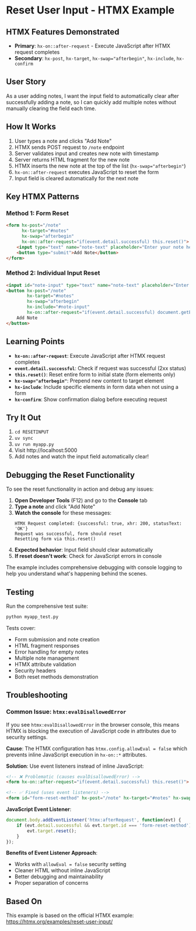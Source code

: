 # Reset User Input - HTMX Example

## HTMX Features Demonstrated

- **Primary**: `hx-on::after-request` - Execute JavaScript after HTMX request completes
- **Secondary**: `hx-post`, `hx-target`, `hx-swap="afterbegin"`, `hx-include`, `hx-confirm`

## User Story

As a user adding notes, I want the input field to automatically clear after successfully adding a note, so I can quickly add multiple notes without manually clearing the field each time.

## How It Works

1. User types a note and clicks "Add Note"
2. HTMX sends POST request to `/note` endpoint
3. Server validates input and creates new note with timestamp
4. Server returns HTML fragment for the new note
5. HTMX inserts the new note at the top of the list (`hx-swap="afterbegin"`)
6. `hx-on::after-request` executes JavaScript to reset the form
7. Input field is cleared automatically for the next note

## Key HTMX Patterns

### Method 1: Form Reset
```html
<form hx-post="/note"
      hx-target="#notes"
      hx-swap="afterbegin"
      hx-on::after-request="if(event.detail.successful) this.reset()">
    <input type="text" name="note-text" placeholder="Enter your note here...">
    <button type="submit">Add Note</button>
</form>
```

### Method 2: Individual Input Reset
```html
<input id="note-input" type="text" name="note-text" placeholder="Enter your note here...">
<button hx-post="/note"
        hx-target="#notes"
        hx-swap="afterbegin"
        hx-include="#note-input"
        hx-on::after-request="if(event.detail.successful) document.getElementById('note-input').value = ''">
    Add Note
</button>
```

## Learning Points

- **`hx-on::after-request`**: Execute JavaScript after HTMX request completes
- **`event.detail.successful`**: Check if request was successful (2xx status)
- **`this.reset()`**: Reset entire form to initial state (form elements only)
- **`hx-swap="afterbegin"`**: Prepend new content to target element
- **`hx-include`**: Include specific elements in form data when not using a form
- **`hx-confirm`**: Show confirmation dialog before executing request

## Try It Out

1. `cd RESETINPUT`
2. `uv sync`
3. `uv run myapp.py`
4. Visit http://localhost:5000
5. Add notes and watch the input field automatically clear!

## Debugging the Reset Functionality

To see the reset functionality in action and debug any issues:

1. **Open Developer Tools** (F12) and go to the **Console** tab
2. **Type a note** and click "Add Note"
3. **Watch the console** for these messages:
   ```
   HTMX Request completed: {successful: true, xhr: 200, statusText: 'OK'}
   Request was successful, form should reset
   Resetting form via this.reset()
   ```
4. **Expected behavior**: Input field should clear automatically
5. **If reset doesn't work**: Check for JavaScript errors in console

The example includes comprehensive debugging with console logging to help you understand what's happening behind the scenes.

## Testing

Run the comprehensive test suite:
```bash
python myapp_test.py
```

Tests cover:
- Form submission and note creation
- HTML fragment responses
- Error handling for empty notes
- Multiple note management
- HTMX attribute validation
- Security headers
- Both reset methods demonstration

## Troubleshooting

### Common Issue: `htmx:evalDisallowedError`

If you see `htmx:evalDisallowedError` in the browser console, this means HTMX is blocking the execution of JavaScript code in attributes due to security settings.

**Cause**: The HTMX configuration has `htmx.config.allowEval = false` which prevents inline JavaScript execution in `hx-on::*` attributes.

**Solution**: Use event listeners instead of inline JavaScript:

```html
<!-- ❌ Problematic (causes evalDisallowedError) -->
<form hx-on::after-request="if(event.detail.successful) this.reset()">

<!-- ✅ Fixed (uses event listeners) -->
<form id="form-reset-method" hx-post="/note" hx-target="#notes" hx-swap="afterbegin">
```

**JavaScript Event Listener**:
```javascript
document.body.addEventListener('htmx:afterRequest', function(evt) {
    if (evt.detail.successful && evt.target.id === 'form-reset-method') {
        evt.target.reset();
    }
});
```

**Benefits of Event Listener Approach**:
- Works with `allowEval = false` security setting
- Cleaner HTML without inline JavaScript
- Better debugging and maintainability
- Proper separation of concerns

## Based On

This example is based on the official HTMX example: https://htmx.org/examples/reset-user-input/
